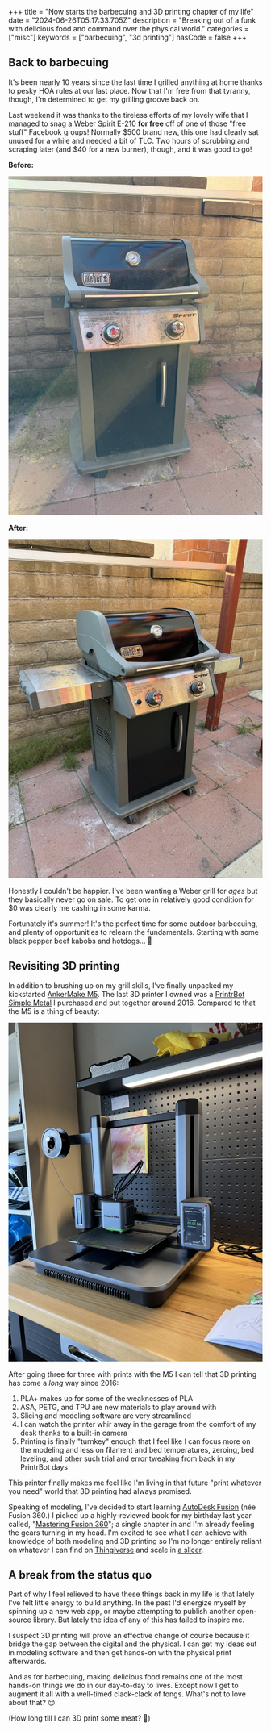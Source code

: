 +++
title = "Now starts the barbecuing and 3D printing chapter of my life"
date = "2024-06-26T05:17:33.705Z"
description = "Breaking out of a funk with delicious food and command over the physical world."
categories = ["misc"]
keywords = ["barbecuing", "3d printing"]
hasCode = false
+++

## Back to barbecuing

It's been nearly 10 years since the last time I grilled anything at home thanks to pesky HOA rules at our last place. Now that I'm free from that tyranny, though, I'm determined to get my grilling groove back on.

Last weekend it was thanks to the tireless efforts of my lovely wife that I managed to snag a [Weber Spirit E-210](https://www.weber.com/US/en/gas/spirit/spirit-e-210-gas-grill/46110001.html) **for free** off of one of those "free stuff" Facebook groups! Normally $500 brand new, this one had clearly sat unused for a while and needed a bit of TLC. Two hours of scrubbing and scraping later (and $40 for a new burner), though, and it was good to go!

**Before:**

!["the poor, neglected weber grill is covered in dirt and grime from meals long passed"](images/grill-before.jpeg)

**After:**

!["nothing a little elbow grease couldn't clear up, though"](images/grill-after.jpeg)

Honestly I couldn't be happier. I've been wanting a Weber grill for *ages* but they basically never go on sale. To get one in relatively good condition for $0 was clearly me cashing in some karma.

Fortunately it's summer! It's the perfect time for some outdoor barbecuing, and plenty of opportunities to relearn the fundamentals. Starting with some black pepper beef kabobs and hotdogs... 🤤

## Revisiting 3D printing

In addition to brushing up on my grill skills, I've finally unpacked my kickstarted [AnkerMake M5](https://www.ankermake.com/m5). The last 3D printer I owned was a [PrintrBot Simple Metal](https://makezine.com/article/digital-fabrication/3d-printing-workshop/review-new-metal-printrbot-simple/) I purchased and put together around 2016. Compared to that the M5 is a thing of beauty:

!["a photo of the ankermake m5 sitting on a workbench"](images/ankermake-m5.jpeg)

After going three for three with prints with the M5 I can tell that 3D printing has come a *long* way since 2016:

1. PLA+ makes up for some of the weaknesses of PLA
2. ASA, PETG, and TPU are new materials to play around with
3. Slicing and modeling software are very streamlined
4. I can watch the printer whir away in the garage from the comfort of my desk thanks to a built-in camera
5. Printing is finally "turnkey" enough that I feel like I can focus more on the modeling and less on filament and bed temperatures, zeroing, bed leveling, and other such trial and error tweaking from back in my PrintrBot days

This printer finally makes me feel like I'm living in that future "print whatever you need" world that 3D printing had always promised.

Speaking of modeling, I've decided to start learning [AutoDesk Fusion](https://www.autodesk.com/products/fusion-360/overview) (née Fusion 360.) I picked up a highly-reviewed book for my birthday last year called, "[Mastering Fusion 360](https://www.cadclass.org/pages/book)"; a single chapter in and I'm already feeling the gears turning in my head. I'm excited to see what I can achieve with knowledge of both modeling and 3D printing so I'm no longer entirely reliant on whatever I can find on [Thingiverse](https://www.thingiverse.com) and scale in [a slicer](https://support.ankermake.com/s/article/The-AnkerMake-Slicer).

## A break from the status quo

Part of why I feel relieved to have these things back in my life is that lately I've felt little energy to build anything. In the past I'd energize myself by spinning up a new web app, or maybe attempting to publish another open-source library. But lately the idea of any of this has failed to inspire me.

I suspect 3D printing will prove an effective change of course because it bridge the gap between the digital and the physical. I can get my ideas out in modeling software and then get hands-on with the physical print afterwards.

And as for barbecuing, making delicious food remains one of the most hands-on things we do in our day-to-day to lives. Except now I get to augment it all with a well-timed clack-clack of tongs. What's not to love about that? 😌

(How long till I can 3D print some meat? 🤔)
